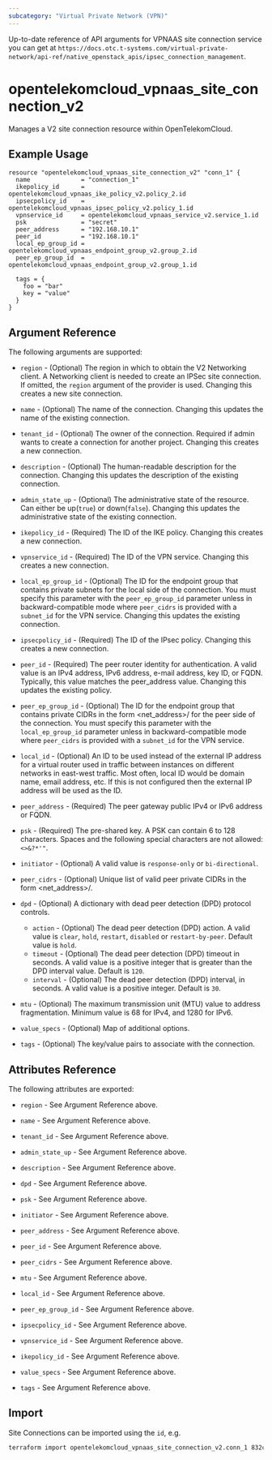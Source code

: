 ```yaml
---
subcategory: "Virtual Private Network (VPN)"
---
```


Up-to-date reference of API arguments for VPNAAS site connection service you can get at
`https://docs.otc.t-systems.com/virtual-private-network/api-ref/native_openstack_apis/ipsec_connection_management`.

# opentelekomcloud_vpnaas_site_connection_v2

Manages a V2 site connection resource within OpenTelekomCloud.

## Example Usage

```hcl
resource "opentelekomcloud_vpnaas_site_connection_v2" "conn_1" {
  name              = "connection_1"
  ikepolicy_id      = opentelekomcloud_vpnaas_ike_policy_v2.policy_2.id
  ipsecpolicy_id    = opentelekomcloud_vpnaas_ipsec_policy_v2.policy_1.id
  vpnservice_id     = opentelekomcloud_vpnaas_service_v2.service_1.id
  psk               = "secret"
  peer_address      = "192.168.10.1"
  peer_id           = "192.168.10.1"
  local_ep_group_id = opentelekomcloud_vpnaas_endpoint_group_v2.group_2.id
  peer_ep_group_id  = opentelekomcloud_vpnaas_endpoint_group_v2.group_1.id

  tags = {
    foo = "bar"
    key = "value"
  }
}
```

## Argument Reference

The following arguments are supported:

* `region` - (Optional) The region in which to obtain the V2 Networking client.
  A Networking client is needed to create an IPSec site connection. If omitted, the
  `region` argument of the provider is used. Changing this creates a new site connection.

* `name` - (Optional) The name of the connection. Changing this updates the name of
  the existing connection.

* `tenant_id` - (Optional) The owner of the connection. Required if admin wants to
  create a connection for another project. Changing this creates a new connection.

* `description` - (Optional) The human-readable description for the connection.
  Changing this updates the description of the existing connection.

* `admin_state_up` - (Optional) The administrative state of the resource. Can either be up(`true`) or
  down(`false`). Changing this updates the administrative state of the existing connection.

* `ikepolicy_id` - (Required) The ID of the IKE policy. Changing this creates a new connection.

* `vpnservice_id` - (Required) The ID of the VPN service. Changing this creates a new connection.

* `local_ep_group_id` - (Optional) The ID for the endpoint group that contains private subnets for the
  local side of the connection. You must specify this parameter with the `peer_ep_group_id` parameter unless
  in backward-compatible mode where `peer_cidrs` is provided with a `subnet_id` for the VPN service.
  Changing this updates the existing connection.

* `ipsecpolicy_id` - (Required) The ID of the IPsec policy. Changing this creates a new connection.

* `peer_id` - (Required) The peer router identity for authentication. A valid value is an IPv4 address,
  IPv6 address, e-mail address, key ID, or FQDN. Typically, this value matches the peer_address value.
  Changing this updates the existing policy.

* `peer_ep_group_id` - (Optional) The ID for the endpoint group that contains private CIDRs in the form
  <net_address>/<prefix> for the peer side of the connection. You must specify this parameter with the
  `local_ep_group_id` parameter unless in backward-compatible mode where `peer_cidrs` is provided
  with a `subnet_id` for the VPN service.

* `local_id` - (Optional) An ID to be used instead of the external IP address for a virtual router used in
  traffic between instances on different networks in east-west traffic. Most often, local ID would be domain name,
  email address, etc. If this is not configured then the external IP address will be used as the ID.

* `peer_address` - (Required) The peer gateway public IPv4 or IPv6 address or FQDN.

* `psk` - (Required) The pre-shared key. A PSK can contain 6 to 128 characters. Spaces and the following special characters are not allowed: `<>&?*'"`.

* `initiator` - (Optional) A valid value is `response-only` or `bi-directional`.

* `peer_cidrs` - (Optional) Unique list of valid peer private CIDRs in the form <net_address>/<prefix>.

* `dpd` - (Optional) A dictionary with dead peer detection (DPD) protocol controls.
  * `action` - (Optional) The dead peer detection (DPD) action.
  A valid value is `clear`, `hold`, `restart`, `disabled` or `restart-by-peer`. Default value is `hold`.
  * `timeout` - (Optional) The dead peer detection (DPD) timeout in seconds.
  A valid value is a positive integer that is greater than the DPD interval value. Default is `120`.
  * `interval` - (Optional) The dead peer detection (DPD) interval, in seconds.
  A valid value is a positive integer. Default is `30`.

* `mtu` - (Optional) The maximum transmission unit (MTU) value to address fragmentation.
  Minimum value is 68 for IPv4, and 1280 for IPv6.

* `value_specs` - (Optional) Map of additional options.

* `tags` - (Optional) The key/value pairs to associate with the connection.

## Attributes Reference

The following attributes are exported:

* `region` - See Argument Reference above.

* `name` - See Argument Reference above.

* `tenant_id` - See Argument Reference above.

* `admin_state_up` - See Argument Reference above.

* `description` - See Argument Reference above.

* `dpd` - See Argument Reference above.

* `psk` - See Argument Reference above.

* `initiator` - See Argument Reference above.

* `peer_address` - See Argument Reference above.

* `peer_id` - See Argument Reference above.

* `peer_cidrs` - See Argument Reference above.

* `mtu` - See Argument Reference above.

* `local_id` - See Argument Reference above.

* `peer_ep_group_id` - See Argument Reference above.

* `ipsecpolicy_id` - See Argument Reference above.

* `vpnservice_id` - See Argument Reference above.

* `ikepolicy_id` - See Argument Reference above.

* `value_specs` - See Argument Reference above.

* `tags` - See Argument Reference above.

## Import

Site Connections can be imported using the `id`, e.g.

```sh
terraform import opentelekomcloud_vpnaas_site_connection_v2.conn_1 832cb7f3-59fe-40cf-8f64-8350ffc03272
```
